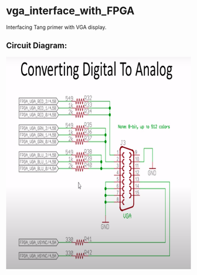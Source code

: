 # vga_interface_with_FPGA
Interfacing Tang primer with VGA display.


## Circuit Diagram:

<p align="center">
    <img width="790" height="577" src="assets/circuit_diagram.png">
</p>